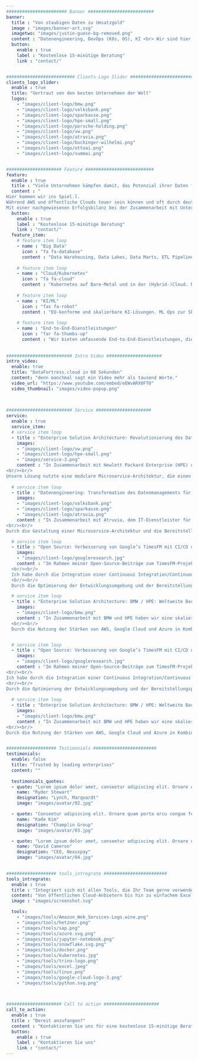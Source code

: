 ```yaml
---
####################### Banner #########################
banner:
  title : "Von staubigen Daten zu Umsatzgold"
  image : "images/banner-art.svg"
  imagetwo: "images/justin-guese-bg-removed.png"
  content : "Datenengineering, DevOps (K8s, OS), KI <br> Wir sind hier, um zu helfen"
  button:
    enable : true
    label : "Kostenlose 15-minütige Beratung"
    link : "contact/"


########################## Clients Logo Slider #########################
clients_logo_slider:
  enable : true
  title: "Vertraut von den besten Unternehmen der Welt"
  logos:
    - "images/client-logo/bmw.png"
    - "images/client-logo/volksbank.png"
    - "images/client-logo/sparkasse.png"
    - "images/client-logo/hpe-small.png"
    - "images/client-logo/porsche-holding.png"
    - "images/client-logo/vw.png"
    - "images/client-logo/atruvia.png"
    - "images/client-logo/buchinger-wilhelmi.png"
    - "images/client-logo/ottoai.png"
    - "images/client-logo/summai.png"


##################### Feature ##########################
feature:
  enable : true
  title : "Viele Unternehmen kämpfen damit, das Potenzial ihrer Daten freizusetzen"
  content : "
Hier kommen wir ins Spiel.l.
Während AWS und öffentliche Clouds teuer sein können und oft durch deutsche Finanz- und Gesundheitsvorschriften eingeschränkt sind, bieten wir sichere Kubernetes-Hosting-Lösungen an.tes-Hosting-Lösungen an.
Mit einer nachgewiesenen Erfolgsbilanz bei der Zusammenarbeit mit Unternehmen wie VW, HPE, Porsche und großen Banken können wir Ihre Daten in wertvollen Umsatz verwandeln."
  button:
    enable : true
    label : "Kostenlose 15-minütige Beratung"
    link : "contact/"
  feature_item:
    # feature item loop
    - name : "Big Data"
      icon : "fa fa-database"
      content : "Data Warehousing, Data Lakes, Data Marts, ETL Pipelines und Trino/Hadoop. Wir können alle Daten aufnehmen und verarbeiten!"
      
    # feature item loop
    - name : "Cloud/Kubernetes"
      icon : "fa fa-cloud"
      content : "Kubernetes auf Bare-Metal und in der (Hybrid-)Cloud. Nicht sicher, welche Sie wählen sollen? Rufen Sie uns an!"
      
    # feature item loop
    - name : "KI/ML"
      icon : "fas fa-robot"
      content : "EU-konforme und skalierbare KI-Lösungen. ML Ops zur Skalierung Ihrer KI-Workloads."
      
    # feature item loop
    - name : "End-to-End-Dienstleistungen"
      icon : "far fa-thumbs-up"
      content : "Wir bieten umfassende End-to-End-Dienstleistungen, die alles von Beratung und Architektur bis hin zur Programmierung abdecken."
      
      
######################### Intro Video #####################
intro_video:
  enable: true
  title: "DataFortress.cloud in 60 Sekunden"
  content: "denn manchmal sagt ein Video mehr als tausend Worte."
  video_url: "https://www.youtube.com/embed/eEWvARX0FT0"
  video_thumbnail: "images/video-popup.png"

      
      
######################### Service #####################
service:
  enable : true
  service_item:
  # service item loop
  - title : "Enterprise Solution Architecture: Revolutionierung des Datenflusses im VW-Sampling-Prozess mit HPE"
    images:
    - "images/client-logo/vw.png"
    - "images/client-logo/hpe-small.png"
    - "images/service-3.png"
    content : "In Zusammenarbeit mit Hewlett Packard Enterprise (HPE) und Volkswagen (VW) haben wir eine hochmoderne Lösungsarchitektur entwickelt, die den Material-Sampling-Prozess von VW revolutionierte. Durch die Integration einer SaaS-Plattform in die komplexe Systemarchitektur von VW haben wir die Markteinführungszeit neuer Fahrzeugmodelle erheblich verkürzt und den gesamten Sampling-Workflow optimiert.ng-Workflow optimiert.
<br/><br/>
Unsere Lösung nutzte eine modulare Microservice-Architektur, die einen sicheren, konformen Datentransfer zwischen verschiedenen VW-Systemen und der neuen Plattform ermöglichte. Das Ergebnis? Eine bemerkenswerte Reduzierung der Sampling-Zeit und Fehlerquoten um 64%, während gleichzeitig die VW- und VDA-Compliance-Standards eingehalten wurden. Dieses Projekt zeigt unser Fachwissen bei der Bewältigung technologischer Herausforderungen, der Verbesserung der Effizienz und der Bereitstellung wirkungsvoller Lösungen für globale Marktführer wie VW."
      
  # service item loop
  - title : "Datenengineering: Transformation des Datenmanagements für Atruvia, Sparkasse und Volksbank"
    images:
    - "images/client-logo/volksbank.png"
    - "images/client-logo/sparkasse.png"
    - "images/client-logo/atruvia.png"
    content : "In Zusammenarbeit mit Atruvia, dem IT-Dienstleister für Volksbank und Sparkasse, haben wir eine teure Hadoop-basierte Infrastruktur durch ein modernes, Open-Source-Datenlager ersetzt. Diese BaFin-konforme Architektur, die auf Trino und S3-Autoscaling-Clustern basiert, verarbeitet riesige Mengen an Finanzdaten von Millionen von Kunden und bietet gleichzeitig außergewöhnliche Leistung zu reduzierten Kosten.che Leistung zu reduzierten Kosten.
<br/><br/>
Durch die Gestaltung einer Microservice-Architektur und die Bereitstellung benutzerfreundlicher Analyseumgebungen haben wir die Teams von Atruvia in die Lage versetzt, große Datensätze nahtlos zu analysieren, ohne komplexe Konfigurationen. Unsere Lösung verbesserte nicht nur die Skalierbarkeit und Datenleistung, sondern stellte auch die Einhaltung der Vorschriften sicher und positionierte Atruvia für zukünftiges Wachstum. Dieses Projekt zeigt unsere Fähigkeit, innovative, kosteneffiziente Datenarchitekturen zu liefern, die den höchsten Branchenstandards entsprechen."

  # service item loop
  - title : "Open Source: Verbesserung von Google’s TimesFM mit CI/CD und Python Poetry"
    images:
    - "images/client-logo/googleresearch.jpg"
    content : "Im Rahmen meiner Open-Source-Beiträge zum TimesFM-Projekt von Google Research habe ich wichtige Verbesserungen implementiert, die den Entwicklungsprozess optimierten und die Benutzerfreundlichkeit erhöhten. TimesFM, ein hochmodernes Prognosemodell, das auf 100 Milliarden realen Zeitpunkten vortrainiert wurde, bietet beeindruckende Zero-Shot-Leistung für Zeitreihenprognosen in Branchen wie Einzelhandel, Finanzen und Gesundheitswesen. Trotz seiner robusten Fähigkeiten benötigte das Projekt Verbesserungen bei der Bereitstellung und dem Abhängigkeitsmanagement, um seine Wirkung zu maximieren.
  <br/><br/>
  Ich habe durch die Integration einer Continuous Integration/Continuous Deployment (CI/CD)-Pipeline mit GitHub Actions beigetragen, die Test- und Bereitstellungs-Workflows automatisiert und eine konsistente Codequalität sicherstellt. Zusätzlich habe ich Python Poetry für ein nahtloses Abhängigkeitsmanagement implementiert, was die Installation vereinfachte und die Reproduzierbarkeit verbesserte. Diese Verbesserungen senkten die Einstiegshürde für neue Benutzer und Entwickler, steigerten die Produktivität und förderten eine bessere Zusammenarbeit, sodass TimesFM weiterhin an der Spitze der Zeitreihenprognose-Innovation bleibt.
  <br/><br/>
  Durch die Optimierung der Entwicklungsumgebung und der Bereitstellungsprozesse haben meine Beiträge sichergestellt, dass TimesFM weiterhin leistungsstarke Prognosefähigkeiten mit größerer Effizienz und Leichtigkeit liefern kann."

  # service item loop
  - title : "Enterprise Solution Architecture: BMW / HPE: Weltweite Backup-Lösung für VMs"
    images:
    - "images/client-logo/bmw.png"
    content : "In Zusammenarbeit mit BMW und HPE haben wir eine skalierbare und kosteneffiziente globale Backup-Lösung entwickelt, um die umfangreichen virtuellen Maschinen (VM)-Systeme und die Dateifreigabe-Infrastruktur von BMW zu unterstützen. Angesichts der Herausforderung, Hunderte von Petabytes an Daten über ein weltweites Netzwerk zu verwalten, haben wir eine hybride Strategie entwickelt, die Cloud-Speicheranbieter nahtlos mit lokalen HPE-Deduplizierungsservern integriert.
  <br/><br/>
  Durch die Nutzung der Stärken von AWS, Google Cloud und Azure in Kombination mit der fortschrittlichen Deduplizierungstechnologie von HPE haben wir Bandbreitenbeschränkungen überwunden und die Speicherkosten erheblich reduziert. Unsere Lösung gewährleistete die Zuverlässigkeit der Daten durch Multi-Cloud-Redundanz und ermöglichte ein skalierbares Wachstum im Einklang mit den zukünftigen Anforderungen von BMW. Dieses Projekt unterstreicht unser Fachwissen in der Architektur globaler Datensicherungssysteme, die robuste Leistung, Kosteneffizienz und langfristige Nachhaltigkeit bieten."


  # service item loop
  - title : "Open Source: Verbesserung von Google’s TimesFM mit CI/CD und Python Poetry"
    images:
    - "images/client-logo/googleresearch.jpg"
    content : "Im Rahmen meiner Open-Source-Beiträge zum TimesFM-Projekt von Google Research habe ich wichtige Verbesserungen implementiert, die den Entwicklungsprozess optimierten und die Benutzerfreundlichkeit erhöhten. TimesFM, ein hochmodernes Prognosemodell, das auf 100 Milliarden realen Zeitpunkten vortrainiert wurde, bietet beeindruckende Zero-Shot-Leistung für Zeitreihenprognosen in Branchen wie Einzelhandel, Finanzen und Gesundheitswesen. Trotz seiner robusten Fähigkeiten benötigte das Projekt Verbesserungen bei der Bereitstellung und dem Abhängigkeitsmanagement, um seine Wirkung zu maximieren.
<br/><br/>
Ich habe durch die Integration einer Continuous Integration/Continuous Deployment (CI/CD)-Pipeline mit GitHub Actions beigetragen, die Test- und Bereitstellungs-Workflows automatisiert und eine konsistente Codequalität sicherstellt. Zusätzlich habe ich Python Poetry für ein nahtloses Abhängigkeitsmanagement implementiert, was die Installation vereinfachte und die Reproduzierbarkeit verbesserte. Diese Verbesserungen senkten die Einstiegshürde für neue Benutzer und Entwickler, steigerten die Produktivität und förderten eine bessere Zusammenarbeit, sodass TimesFM weiterhin an der Spitze der Zeitreihenprognose-Innovation bleibt.
<br/><br/>
Durch die Optimierung der Entwicklungsumgebung und der Bereitstellungsprozesse haben meine Beiträge sichergestellt, dass TimesFM weiterhin leistungsstarke Prognosefähigkeiten mit größerer Effizienz und Leichtigkeit liefern kann."
        
  # service item loop
  - title : "Enterprise Solution Architecture: BMW / HPE: Weltweite Backup-Lösung für VMs"
    images:
    - "images/client-logo/bmw.png"
    content : "In Zusammenarbeit mit BMW und HPE haben wir eine skalierbare und kosteneffiziente globale Backup-Lösung entwickelt, um die umfangreichen virtuellen Maschinen (VM)-Systeme und die Dateifreigabe-Infrastruktur von BMW zu unterstützen. Angesichts der Herausforderung, Hunderte von Petabytes an Daten über ein weltweites Netzwerk zu verwalten, haben wir eine hybride Strategie entwickelt, die Cloud-Speicheranbieter nahtlos mit lokalen HPE-Deduplizierungsservern integriert.
<br/><br/>
Durch die Nutzung der Stärken von AWS, Google Cloud und Azure in Kombination mit der fortschrittlichen Deduplizierungstechnologie von HPE haben wir Bandbreitenbeschränkungen überwunden und die Speicherkosten erheblich reduziert. Unsere Lösung gewährleistete die Zuverlässigkeit der Daten durch Multi-Cloud-Redundanz und ermöglichte ein skalierbares Wachstum im Einklang mit den zukünftigen Anforderungen von BMW. Dieses Projekt unterstreicht unser Fachwissen in der Architektur globaler Datensicherungssysteme, die robuste Leistung, Kosteneffizienz und langfristige Nachhaltigkeit bieten."


################### Testimonials ########################
testimonials:
  enable: false
  title: "Trusted by leading enterprises"
  content: ""
  
  testimonials_quotes:
  - quote: "Lorem ipsum dolor amet, conseetur adipiscing elit. Ornare quam porta arcu congue felis volutpat. Vitae lectudbfs dolor faucibus"
    name: "Ryder Stewart"
    designation: "Lynch, Marquardt"
    image: "images/avatar/02.jpg"

  - quote: "Conseetur adipiscing elit. Ornare quam porta arcu congue felis volutpat. Vitae lectudbfs pellentesque vitae dolor faucibus"
    name: "Kade Kim"
    designation: "Champlin Group"
    image: "images/avatar/03.jpg"

  - quote: "Lorem ipsum dolor amet, conseetur adipiscing elit. Ornare quam porta arcu congue felis volutpat. Vitae lectudbfs pellentesque vitae dolor"
    name: "David Cameron"
    designation: "CEO, Nexuspay"
    image: "images/avatar/04.jpg"
        

################### tools_intregrate ########################
tools_intregrate:
  enable : true
  title : "Integriert sich mit allen Tools, die Ihr Team gerne verwendet"
  content: "Von öffentlichen Cloud-Anbietern bis hin zu einfachem Excel - wir können jede Datenquelle verarbeiten und integrieren."
  image : "images/screenshot.svg"

  tools:
    - "images/tools/Amazon_Web_Services-Logo.wine.png"
    - "images/tools/hetzner.png"
    - "images/tools/sap.png"
    - "images/tools/azure.svg.png"
    - "images/tools/jupyter-notebook.png"
    - "images/tools/snowflake.svg.png"
    - "images/tools/docker.png"
    - "images/tools/kubernetes.jpg"
    - "images/tools/trino-logo.png"
    - "images/tools/excel.jpeg"
    - "images/tools/linux.png"
    - "images/tools/google-cloud-logo-3.png"
    - "images/tools/python.svg.png"

  

##################### Call to action #####################
call_to_action:
  enable : true
  title : "Bereit anzufangen?"
  content : "Kontaktieren Sie uns für eine kostenlose 15-minütige Beratung und erzählen Sie uns von Ihren Daten-/Cloud-Herausforderungen."
  button:
    enable : true
    label : "Kontaktieren Sie uns"
    link : "contact/"
---
```

